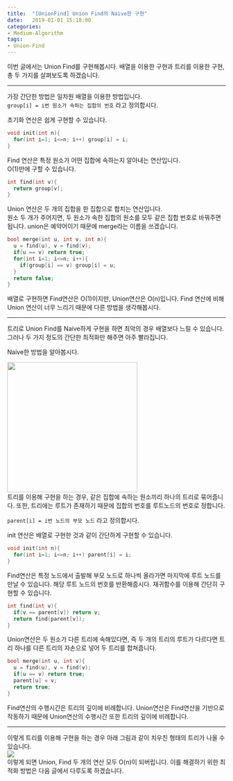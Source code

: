 ```yaml
---
title:  "[UnionFind] Union Find의 Naive한 구현"
date:   2019-01-01 15:18:00
categories:
- Medium-Algorithm
tags:
- Union-Find
---
```


이번 글에서는 Union Find를 구현해봅시다. 배열을 이용한 구현과 트리를 이용한 구현, 총 두 가지를 살펴보도록 하겠습니다.

<hr>

가장 간단한 방법은 일차원 배열을 이용한 방법입니다.<br>
`group[i] = i번 원소가 속하는 집합의 번호` 라고 정의합시다.

초기화 연산은 쉽게 구현할 수 있습니다.
```cpp
void init(int n){
  for(int i=1; i<=n; i++) group[i] = i;
}
```
Find 연산은 특정 원소가 어떤 집합에 속하는지 알아내는 연산입니다.<br>
O(1)만에 구할 수 있습니다.
```cpp
int find(int v){
  return group[v];
}
```
Union 연산은 두 개의 집합을 한 집합으로 합치는 연산입니다.<br>
원소 두 개가 주어지면, 두 원소가 속한 집합의 원소를 모두 같은 집합 번호로 바꿔주면 됩니다. union은 예약어이기 때문에 merge라는 이름을 쓰겠습니다.
```cpp
bool merge(int u, int v, int n){
  u = find(u), v = find(v);
  if(u == v) return true;
  for(int i=1; i<=n; i++){
    if(group[i] == v) group[i] = u;
  }
  return false;
}
```

배열로 구현하면 Find연산은 O(1)이지만, Union연산은 O(n)입니다. Find 연산에 비해 Union 연산이 너무 느리기 때문에 다른 방법을 생각해봅시다.

<hr>

트리로 Union Find를 Naive하게 구현을 하면 최악의 경우 배열보다 느릴 수 있습니다. 그러나 두 가지 정도의 간단한 최적화만 해주면 아주 빨라집니다.

Naive한 방법을 알아봅시다.

<img src = "https://i.imgur.com/V0nRfua.png" width = "300px"><br>
트리를 이용해 구현을 하는 경우, 같은 집합에 속하는 원소끼리 하나의 트리로 묶어줍니다. 또한, 트리에는 루트가 존재하기 때문에 집합의 번호를 루트노드의 번호로 정합니다.

`parent[i] = i번 노드의 부모 노드` 라고 정의합시다.

init 연산은 배열로 구현한 것과 같이 간단하게 구현할 수 있습니다.
```cpp
void init(int n){
  for(int i=1; i<=n; i++) parent[i] = i;
}
```
Find연산은 특정 노드에서 출발해 부모 노드로 하나씩 올라가면 마지막에 루트 노드를 만날 수 있습니다. 해당 루트 노드의 번호를 반환해줍시다. 재귀함수를 이용해 간단히 구현할 수 있습니다.
```cpp
int find(int v){
  if(v == parent[v]) return v;
  return find(parent[v]);
}
```
Union연산은 두 원소가 다른 트리에 속해있다면, 즉 두 개의 트리의 루트가 다르다면 트리 하나를 다른 트리의 자손으로 넣어 두 트리를 합쳐줍니다.
```cpp
bool merge(int u, int v){
  u = find(u), v = find(v);
  if(u == v) return true;
  parent[u] = v;
  return true;
}
```

Find연산의 수행시간은 트리의 깊이에 비례합니다. Union연산은 Find연산을 기반으로 작동하기 때문에 Union연산의 수행시간 또한 트리의 깊이에 비례합니다.

<hr>

이렇게 트리를 이용해 구현을 하는 경우 아래 그림과 같이 치우친 형태의 트리가 나올 수 있습니다.<br>
<img src = "https://i.imgur.com/qM3m2t2.png"><br>
이렇게 되면 Union, Find 두 개의 연산 모두 O(n)이 되버립니다. 이를 해결하기 위한 최적화 방법은 다음 글에서 다루도록 하겠습니다.

